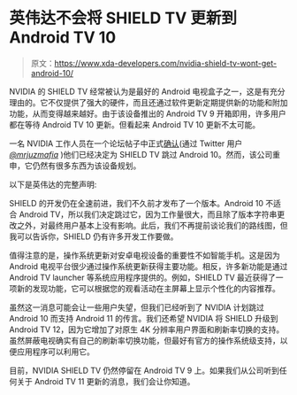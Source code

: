 # 英伟达不会将 SHIELD TV 更新到 Android TV 10

> 原文：<https://www.xda-developers.com/nvidia-shield-tv-wont-get-android-10/>

NVIDIA 的 SHIELD TV 经常被认为是最好的 Android 电视盒子之一，这是有充分理由的。它不仅提供了强大的硬件，而且还通过软件更新定期提供新的功能和附加功能，从而变得越来越好。由于该设备推出的 Android TV 9 开箱即用，许多用户都在等待 Android TV 10 更新。但看起来 Android TV 10 更新不太可能。

一名 NVIDIA 工作人员在一个论坛帖子中正式[确认](https://www.nvidia.com/en-us/geforce/forums/shield-tv/9/432151/new-androidtv-version/3110870/)(通过 Twitter 用户 [*@mrjuzmafia*](https://mobile.twitter.com/mrjuzmafia/status/1431152609809731590) )他们已经决定为 SHIELD TV 跳过 Android 10。然而，该公司重申，它仍然有很多东西为该设备规划。

以下是英伟达的完整声明:

SHIELD 的开发仍在全速前进，我们不久前才发布了一个版本。Android 10 不适合 Android TV，所以我们决定跳过它，因为工作量很大，而且除了版本字符串更改之外，对最终用户基本上没有影响。此后，我们不再提前谈论我们的路线图，但我可以告诉你，SHIELD 仍有许多开发工作要做。

值得注意的是，操作系统更新对安卓电视设备的重要性不如智能手机。这是因为 Android 电视平台很少通过操作系统更新获得主要功能。相反，许多新功能是通过 Android TV launcher 等系统应用程序提供的。例如，SHIELD TV 最近获得了一项新的发现功能，它可以根据您的观看活动在主屏幕上显示个性化的内容推荐。

虽然这一消息可能会让一些用户失望，但我们已经听到了 NVIDIA 计划跳过 Android 10 而支持 Android 11 的传言。我们还希望 NVIDIA 将 SHIELD 升级到 Android TV 12，因为它增加了对原生 4K 分辨率用户界面和刷新率切换的支持。虽然屏蔽电视确实有自己的刷新率切换功能，但最好有官方的操作系统级支持，以便应用程序可以利用它。

目前，NVIDIA SHIELD TV 仍然停留在 Android TV 9 上。如果我们从公司听到任何关于 Android TV 11 更新的消息，我们会让你知道。